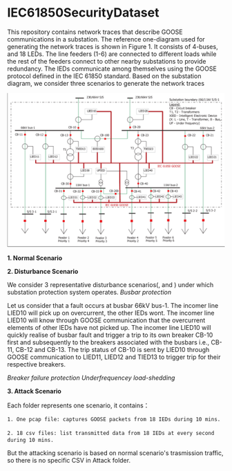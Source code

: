 # IEC61850SecurityDataset
This repository contains network traces that describe GOOSE communications in a substation. The reference one-diagram used for generating the network traces is shown in Figure 1. It consists of 4-buses, and 18 LEDs. The line feeders (1-6) are connected to different loads while the rest of the feeders connect to other nearby substations to provide redundancy. The IEDs communicate among themselves using the GOOSE protocol defined in the IEC 61850 standard. Based on the substation diagram, we consider three scenarios to generate the network traces

![one-line substation diagram](one_line.png)


**1. Normal Scenario**

**2. Disturbance Scenario**

We consider 3 representative disturbance scenarios(,  and ) under which substation protection system operates. 
*Busbar protection* 

Let us consider that a fault occurs at busbar 66kV bus-1. The incomer line LIED10 will pick up on overcurrent, the other IEDs wont.
The incomer line LIED10 will know through GOOSE communication that the overcurrent elements of other IEDs have not picked up.
The incomer line LIED10 will quickly realise of busbar fault and trigger a trip to its own breaker CB-10 first and subsequently to the breakers associated with the busbars i.e., CB-11, CB-12 and CB-13.
The trip status of CB-10 is sent by LIED10 through GOOSE communication to LIED11, LIED12 and TIED13 to trigger trip for their respective breakers.

*Breaker failure protection*
*Underfrequencey load-shedding*

**3. Attack Scenario**


Each folder represents one scenario, it contains： 
	
	1. One pcap file: captures GOOSE packets from 18 IEDs during 10 mins. 
	
	2. 18 csv files: list transmitted data from 18 IEDs at every second during 10 mins.

But the attacking scenario is based on normal scenario's trasmission traffic, so there is no specific CSV in Attack folder.
